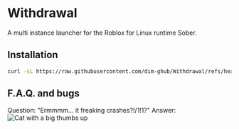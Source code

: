 # Withdrawal
A multi instance launcher for the Roblox for Linux runtime Sober.

## Installation

```bash
curl -sL https://raw.githubusercontent.com/dim-ghub/Withdrawal/refs/heads/main/install.sh | bash
```

## F.A.Q. and bugs

Question: "Ermmmm... it freaking crashes?!/1!1?"
Answer: ![Cat with a big thumbs up](https://media1.tenor.com/m/DtD4LZbctTIAAAAC/tamm-cat.gif)

